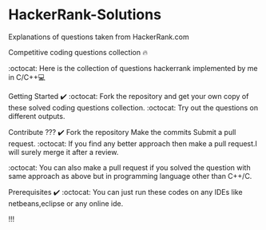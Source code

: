 # HackerRank-Solutions
Explanations of questions taken from HackerRank.com


Competitive coding questions collection 🔥  

:octocat: Here is the collection of questions hackerrank implemented by me in C/C++💻


Getting Started ✔️
:octocat: Fork the repository and get your own copy of these solved coding questions collection.
:octocat: Try out the questions on different outputs.


Contribute ??? ✔️
Fork the repository
Make the commits
Submit a pull request.
:octocat: If you find any better approach then make a pull request.I will surely merge it after a review.

:octocat: You can also make a pull request if you solved the question with same approach as above but in programming language other than C++/C.

Prerequisites ✔️
:octocat: You can just run these codes on any IDEs like netbeans,eclipse or any online ide.

!!!
